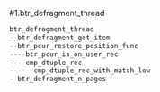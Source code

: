 #1.btr_defragment_thread

```cpp
btr_defragment_thread
--btr_defragment_get_item
--btr_pcur_restore_position_func
----btr_pcur_is_on_user_rec
----cmp_dtuple_rec
------cmp_dtuple_rec_with_match_low
--btr_defragment_n_pages
```